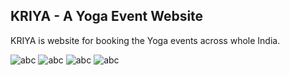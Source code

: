 <h2>KRIYA - A Yoga Event Website</h2>
<P>KRIYA is website for booking the Yoga events across whole India. </P>
<img src="" alt="abc"/>
<img src="" alt="abc"/>
<img src="" alt="abc"/>
<img src="" alt="abc"/>
